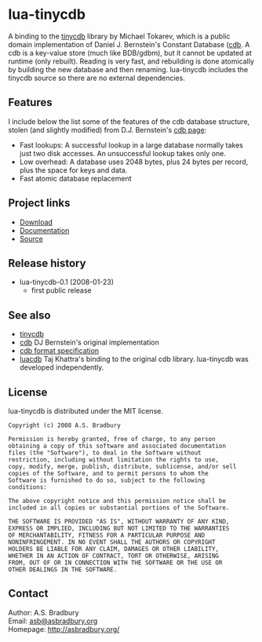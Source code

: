 # lua-tinycdb

A binding to the [tinycdb](http://www.corpit.ru/mjt/tinycdb.html)  library by 
Michael Tokarev, which is a public domain implementation of Daniel J. 
Bernstein's Constant Database ([cdb](http://cr.yp.to/cdb.html).  A cdb is a 
key-value store (much like BDB/gdbm), but it cannot be updated at runtime 
(only rebuilt). Reading is very fast, and rebuilding is done atomically by 
building the new database and then renaming. lua-tinycdb includes the tinycdb 
source so there are no external dependencies.

## Features
I include below the list some of the features of the cdb database structure, 
stolen (and slightly modified) from D.J. Bernstein's [cdb 
page](http://cr.yp.to/cdb.html):

* Fast lookups: A successful lookup in a large database normally takes 
  just two disk accesses. An unsuccessful lookup takes only one.
* Low overhead: A database uses 2048 bytes, plus 24 bytes per record, plus the 
  space for keys and data.
* Fast atomic database replacement

## Project links
* [Download](http://luaforge.net/projects/lua-tinycdb/)
* [Documentation](http://luaforge.net/projects/lua-tinycdb/doc/)
* [Source](http://github.com/asb/lua-tinycdb/)

## Release history
* lua-tinycdb-0.1 (2008-01-23)
  * first public release

## See also
* [tinycdb](http://www.corpit.ru/mjt/tinycdb.html)
* [cdb](http://cr.yp.to/cdb.html) DJ Bernstein's original implementation
* [cdb format specification](http://cr.yp.to/cdb/cdb.txt)
* [luacdb](http://www3.telus.net/taj_khattra/luacdb.html) Taj Khattra's 
  binding to the original cdb library. lua-tinycdb was developed 
  independently.

## License
lua-tinycdb is distributed under the MIT license.

    Copyright (c) 2008 A.S. Bradbury

    Permission is hereby granted, free of charge, to any person
    obtaining a copy of this software and associated documentation
    files (the "Software"), to deal in the Software without
    restriction, including without limitation the rights to use,
    copy, modify, merge, publish, distribute, sublicense, and/or sell
    copies of the Software, and to permit persons to whom the
    Software is furnished to do so, subject to the following
    conditions:

    The above copyright notice and this permission notice shall be
    included in all copies or substantial portions of the Software.

    THE SOFTWARE IS PROVIDED "AS IS", WITHOUT WARRANTY OF ANY KIND,
    EXPRESS OR IMPLIED, INCLUDING BUT NOT LIMITED TO THE WARRANTIES
    OF MERCHANTABILITY, FITNESS FOR A PARTICULAR PURPOSE AND
    NONINFRINGEMENT. IN NO EVENT SHALL THE AUTHORS OR COPYRIGHT
    HOLDERS BE LIABLE FOR ANY CLAIM, DAMAGES OR OTHER LIABILITY,
    WHETHER IN AN ACTION OF CONTRACT, TORT OR OTHERWISE, ARISING
    FROM, OUT OF OR IN CONNECTION WITH THE SOFTWARE OR THE USE OR
    OTHER DEALINGS IN THE SOFTWARE.


## Contact
Author: A.S. Bradbury  
Email: <asb@asbradbury.org>  
Homepage: <http://asbradbury.org/>
